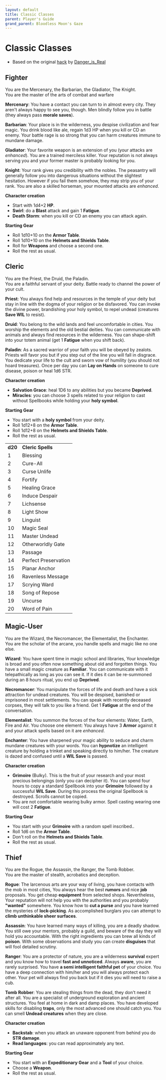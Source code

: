 ```yaml
---
layout: default
title: Classic Classes
parent: Player's Guide
grand_parent: Bloodless Moon's Gaze
---
```


# Classic Classes

- Based on the original [hack](https://dangerisreal.itch.io/classic-classes-for-cairn) by [Danger_is_Real](https://dangerisreal.blogspot.com/)

## Fighter
You are the Mercenary, the Barbarian, the Gladiator, The Knight.  
You are the master of the arts of combat and warfare

**Mercenary**: You have a contact you can turn to in almost every city. They aren't always happy to see you, though. Men blindly follow you in battle (they always pass **morale saves**).

**Barbarian**: Your place is in the wilderness, you despise civilization and fear magic. You drink blood like ale, regain 1d3 HP when you kill or CD an enemy. Your battle rage is so strong that you can harm creatures immune to mundane damage.

**Gladiator**: Your favorite weapon is an extension of you (your attacks are _enhanced_). You are a trained merciless killer. Your reputation is not always serving you and your former master is probably looking for you.

**Knight**: Your rank gives you credibility with the nobles. The peasantry will generally follow you into dangerous situations without the slightest hesitation. However if you fail them somehow, they may strip you of your rank. You are also a skilled horseman, your mounted attacks are _enhanced_.

**Character creation**

- Start with 1d4+2 **HP**.
- **Swirl**: do a **Blast** attack and gain 1 **Fatigue**.
- **Death Storm**: when you kill or CD an enemy you can attack again.

**Starting Gear**

- Roll 1d10+10 on the **Armor Table**.
- Roll 1d10+10 on the **Helmets and Shields Table**.
- Roll for **Weapons** and choose a second one.
- Roll the rest as usual.

## Cleric
You are the Priest, the Druid, the Paladin.  
You are a faithful servant of your deity. Battle ready to channel the power of your cult.

**Priest**: You always find help and resources in the temple of your deity but stay in line with the dogma of your religion or be disfavored. You can invoke the divine power, brandishing your holy symbol, to repel undead (creatures **Save WIL** to resist).

**Druid**: You belong to the wild lands and feel uncomfortable in cities. You worship the elements and the old bestial deities. You can communicate with animals and always find resources in the wilderness.  You can shape-shift into your totem animal (get 1 **Fatigue**  when you shift back).

**Paladin**: As a sacred warrior of your faith you will be obeyed by zealots. Priests will favor you but if you step out of the line you will fall in disgrace. You dedicate your life to the cult and sworn vow of humility (you should not hoard treasures). Once per day you can **Lay on Hands** on someone to cure disease, poison or heal 1d6 STR.

**Character creation**

- **Salvation Grace**: heal 1D6 to any abilities but you became **Deprived**.
- **Miracles**: you can choose 3 spells related to your religion to cast without Spellbooks while holding your **holy symbol**.

**Starting Gear**

- You start with a **holy symbol** from your deity.
- Roll 1d12+8 on the **Armor Table**.
- Roll 1d12+8 on the **Helmets and Shields Table**.
- Roll the rest as usual.


|         |                      |
| ------- | -------------------- |
| **d20**    | **Cleric Spells**     |
| 1   | Blessing             |
| 2   | Cure-All             |
| 3   | Curse Unlife         |
| 4   | Fortify              |
| 5   | Healing Grace        |
| 6   | Induce Despair       |
| 7   | Lichsense            |
| 8   | Light Show           |
| 9   | Linguist             |
| 10  | Magic Seal           |
| 11  | Master Undead        |
| 12  | Otherworldly Gate    |
| 13  | Passage              |
| 14  | Perfect Preservation |
| 15  | Planar Anchor        |
| 16  | Ravenless Message    |
| 17  | Scrying Ward         |
| 18  | Song of Repose       |
| 19  | Uncurse              |
| 20  | Word of Pain         |

## Magic-User
You are the Wizard, the Necromancer, the Elementalist, the Enchanter.  
You are the scholar of the arcane, you handle spells and magic like no one else.

**Wizard**: You have spent time in magic school and libraries, Your knowledge is broad and you often now something about old and forgotten things. You have a small magic creature as **Familiar**. You can communicate with it telepathically as long as you can see it. If it dies it can be re-summoned during an 8 hours ritual, you end up **Deprived**.

**Necromancer**: You manipulate the forces of life and death and have a sick attraction for undead creatures. You will be despised, banished or imprisoned in most settlements. You can speak with recently deceased corpses, they will talk to you like a friend. Get 1 **Fatigue** at the end of the conversation.

**Elementalist**: You summon the forces of the four elements: Water, Earth, Fire and Air. You choose one element: You always have 3 **Armor** against it and your attack spells based on it are _enhanced_.

**Enchanter**: You have sharpened your magic ability to seduce and charm mundane creatures with your words. You can **hypnotize** an intelligent creature by holding a trinket and speaking directly to him/her. The creature is dazed and confused until a **WIL Save** is passed.

**Character creation**

- **Grimoire** (Bulky). This is the fruit of your research and your most precious belongings (only you can decipher it). You can spend four hours to copy a standard Spellbook into your **Grimoire** followed by a successful **WIL Save**. During this process the original Spellbook is destroyed. Scrolls cannot be copied.
- You are not comfortable wearing bulky armor. Spell casting wearing one will cost 2 **Fatigue**.

**Starting Gear**

- You start with your **Grimoire** with a random spell inscribed..
- Roll 1d6 on the **Armor Table**.
- Don't roll on the **Helmets and Shields Table**.
- Roll the rest as usual.

## Thief
You are the Rogue, the Assassin, the Ranger, the Tomb Robber.  
You are the master of stealth, acrobatics and deception.

**Rogue**: The larcenous arts are your way of living, you have contacts with the mob in most cities, You always hear the best **rumors** and nice **job** proposals. You get cheap **equipment** from selected shops. Nevertheless, Your reputation will not help you with the authorities and you probably **"wanted"** somewhere. You know how to **cut a purse** and you have learned the mysteries of **lock-picking**. As accomplished burglars you can attempt to **climb unthinkable sheer surfaces**.

**Assassin**: You have learned many ways of killing, you are a deadly shadow. You still owe your mentors, probably a guild, and beware of the day they will hold you accountable. With the right ingredients you can brew all kinds of **poison**. With some observations and study you can create **disguises** that will fool detailed scrutiny.

**Ranger**: You are a protector of nature, you are a wilderness **survival** expert and you know how to travel **fast and unnoticed**. Always **aware**, you are rarely surprised. You have **a semi intelligent faithful pet** of your choice. You have a deep connection with him/her and you will always protect each other. Your pet will always find you back but if it dies you will need to raise a cub.

**Tomb Robber**: You are stealing things from the dead, they don't need it after all. You are a specialist of underground exploration and ancient structures. You feel at home in dark and damp places. You have developed skills for disabling **traps**, only the most advanced one should catch you. You can smell **Undead creatures** when they are close.

**Character creation**

- **Backstab**: when you attack an unaware opponent from behind you do **STR damage**.
- **Read languages**: you can read approximately any text.

**Starting Gear**

- You start with an **Expeditionary Gear** and a **Tool** of your choice.
- Choose a **Weapon**.
- Roll the rest as usual.
